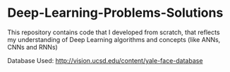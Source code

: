 # Deep-Learning-Problems-Solutions
This repository contains code that I developed from scratch, that reflects my understanding of Deep Learning algorithms and concepts (like ANNs, CNNs and RNNs)

Database Used: http://vision.ucsd.edu/content/yale-face-database
